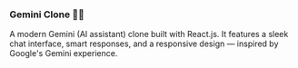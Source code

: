 ### Gemini Clone 🧠🚀

A modern Gemini (AI assistant) clone built with React.js.
It features a sleek chat interface, smart responses, and a responsive design — inspired by Google's Gemini experience.


